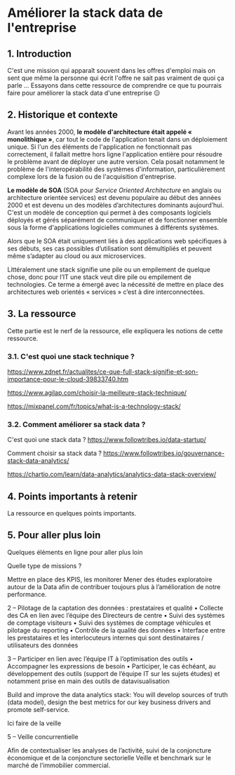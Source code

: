 # Améliorer la stack data de l'entreprise

## 1. Introduction
C'est une mission qui apparaît souvent dans les offres d'emploi mais on sent que même la personne qui écrit l'offre ne sait pas vraiment de quoi ça parle ... Essayons dans cette ressource de comprendre ce que tu pourrais faire pour améliorer la stack data d'une entreprise 😑

## 2. Historique et contexte

Avant les années 2000, **le modèle d'architecture était appelé « monolithique »**, car tout le code de l'application tenait dans un déploiement unique. Si l'un des éléments de l'application ne fonctionnait pas correctement, il fallait mettre hors ligne l'application entière pour résoudre le problème avant de déployer une autre version. Cela posait notamment le problème de l'interopérabilité des systèmes d'information, particulièrement complexe lors de la fusion ou de l'acquisition d'entreprise. 

**Le modèle de SOA** (SOA pour *Service Oriented Architecture* en anglais ou architecture orientée services) est devenu populaire au début des années 2000 et est devenu un des modèles d’architectures dominants aujourd’hui. C'est un modèle de conception qui permet à des composants logiciels déployés et gérés séparément de communiquer et de fonctionner ensemble sous la forme d'applications logicielles communes à différents systèmes.

Alors que le SOA était uniquement liés à des applications web spécifiques à ses débuts, ses cas possibles d’utilisation sont démultipliés et peuvent même s’adapter au cloud ou aux microservices.

Littéralement une stack signifie une pile ou un empilement de quelque chose, donc pour l’IT une stack veut dire pile ou empilement de technologies. Ce terme a émergé avec la nécessité de mettre en place des architectures web orientés « services » c’est à dire interconnectées.

## 3. La ressource
Cette partie est le nerf de la ressource, elle expliquera les notions de cette ressource.

### 3.1. C'est quoi une stack technique ?

https://www.zdnet.fr/actualites/ce-que-full-stack-signifie-et-son-importance-pour-le-cloud-39833740.htm

https://www.agilap.com/choisir-la-meilleure-stack-technique/

https://mixpanel.com/fr/topics/what-is-a-technology-stack/

### 3.2. Comment améliorer sa stack data ?

C'est quoi une stack data ? https://www.followtribes.io/data-startup/

Comment choisir sa stack data ? https://www.followtribes.io/gouvernance-stack-data-analytics/

https://chartio.com/learn/data-analytics/analytics-data-stack-overview/


## 4. Points importants à retenir
La ressource en quelques points importants.

## 5. Pour aller plus loin
Quelques éléments en ligne pour aller plus loin





Quelle type de missions ? 

Mettre en place des KPIS, les monitorer
Mener des études exploratoire autour de la Data afin de contribuer toujours plus à l’amélioration de notre performance. 

2 – Pilotage de la captation des données : prestataires et qualité
• Collecte des CA en lien avec l’équipe des Directeurs de centre
• Suivi des systèmes de comptage visiteurs
• Suivi des systèmes de comptage véhicules et pilotage du reporting
• Contrôle de la qualité des données
• Interface entre les prestataires et les interlocuteurs internes qui sont destinataires / utilisateurs des données

3 – Participer en lien avec l’équipe IT à l’optimisation des outils
• Accompagner les expressions de besoin
• Participer, le cas échéant, au développement des outils (support de l’équipe IT sur les sujets études) et notamment prise en main des outils de datavisualisation

Build and improve the data analytics stack: You will develop sources of truth (data model), design the best metrics for our key business drivers and promote self-service. 


Ici faire de la veille 

5 – Veille concurrentielle

Afin de contextualiser les analyses de l’activité, suivi de la conjoncture économique et de la conjoncture sectorielle
Veille et benchmark sur le marché de l’immobilier commercial.
